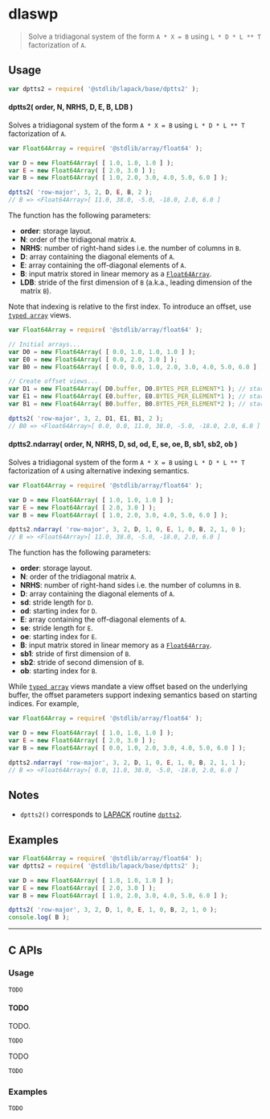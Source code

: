 <!--

@license Apache-2.0

Copyright (c) 2024 The Stdlib Authors.

Licensed under the Apache License, Version 2.0 (the "License");
you may not use this file except in compliance with the License.
You may obtain a copy of the License at

   http://www.apache.org/licenses/LICENSE-2.0

Unless required by applicable law or agreed to in writing, software
distributed under the License is distributed on an "AS IS" BASIS,
WITHOUT WARRANTIES OR CONDITIONS OF ANY KIND, either express or implied.
See the License for the specific language governing permissions and
limitations under the License.

-->

# dlaswp

> Solve a tridiagonal system of the form `A * X = B` using `L * D * L ** T` factorization of `A`.

<section class = "usage">

## Usage

```javascript
var dptts2 = require( '@stdlib/lapack/base/dptts2' );
```

#### dptts2( order, N, NRHS, D, E, B, LDB )

Solves a tridiagonal system of the form `A * X = B` using `L * D * L ** T` factorization of `A`.

```javascript
var Float64Array = require( '@stdlib/array/float64' );

var D = new Float64Array( [ 1.0, 1.0, 1.0 ] );
var E = new Float64Array( [ 2.0, 3.0 ] );
var B = new Float64Array( [ 1.0, 2.0, 3.0, 4.0, 5.0, 6.0 ] );

dptts2( 'row-major', 3, 2, D, E, B, 2 );
// B => <Float64Array>[ 11.0, 38.0, -5.0, -18.0, 2.0, 6.0 ]
```

The function has the following parameters:

-   **order**: storage layout.
-   **N**: order of the tridiagonal matrix `A`.
-   **NRHS**: number of right-hand sides i.e. the number of columns in `B`.
-   **D**: array containing the diagonal elements of `A`.
-   **E**: array containing the off-diagonal elements of `A`.
-   **B**: input matrix stored in linear memory as a [`Float64Array`][mdn-float64array].
-   **LDB**: stride of the first dimension of `B` (a.k.a., leading dimension of the matrix `B`).

Note that indexing is relative to the first index. To introduce an offset, use [`typed array`][mdn-typed-array] views.

<!-- eslint-disable stdlib/capitalized-comments -->

```javascript
var Float64Array = require( '@stdlib/array/float64' );

// Initial arrays...
var D0 = new Float64Array( [ 0.0, 1.0, 1.0, 1.0 ] );
var E0 = new Float64Array( [ 0.0, 2.0, 3.0 ] );
var B0 = new Float64Array( [ 0.0, 0.0, 1.0, 2.0, 3.0, 4.0, 5.0, 6.0 ] );

// Create offset views...
var D1 = new Float64Array( D0.buffer, D0.BYTES_PER_ELEMENT*1 ); // start at 1st element
var E1 = new Float64Array( E0.buffer, E0.BYTES_PER_ELEMENT*1 ); // start at 1st element
var B1 = new Float64Array( B0.buffer, B0.BYTES_PER_ELEMENT*2 ); // start at 2nd element

dptts2( 'row-major', 3, 2, D1, E1, B1, 2 );
// B0 => <Float64Array>[ 0.0, 0.0, 11.0, 38.0, -5.0, -18.0, 2.0, 6.0 ]
```

#### dptts2.ndarray( order, N, NRHS, D, sd, od, E, se, oe, B, sb1, sb2, ob )

Solves a tridiagonal system of the form `A * X = B` using `L * D * L ** T` factorization of `A` using alternative indexing semantics.

```javascript
var Float64Array = require( '@stdlib/array/float64' );

var D = new Float64Array( [ 1.0, 1.0, 1.0 ] );
var E = new Float64Array( [ 2.0, 3.0 ] );
var B = new Float64Array( [ 1.0, 2.0, 3.0, 4.0, 5.0, 6.0 ] );

dptts2.ndarray( 'row-major', 3, 2, D, 1, 0, E, 1, 0, B, 2, 1, 0 );
// B => <Float64Array>[ 11.0, 38.0, -5.0, -18.0, 2.0, 6.0 ]
```

The function has the following parameters:

-   **order**: storage layout.
-   **N**: order of the tridiagonal matrix `A`.
-   **NRHS**: number of right-hand sides i.e. the number of columns in `B`.
-   **D**: array containing the diagonal elements of `A`.
-   **sd**: stride length for `D`.
-   **od**: starting index for `D`.
-   **E**: array containing the off-diagonal elements of `A`.
-   **se**: stride length for `E`.
-   **oe**: starting index for `E`.
-   **B**: input matrix stored in linear memory as a [`Float64Array`][mdn-float64array].
-   **sb1**: stride of first dimension of `B`.
-   **sb2**: stride of second dimension of `B`.
-   **ob**: starting index for `B`.

While [`typed array`][mdn-typed-array] views mandate a view offset based on the underlying buffer, the offset parameters support indexing semantics based on starting indices. For example,

<!-- eslint-disable max-len -->

```javascript
var Float64Array = require( '@stdlib/array/float64' );

var D = new Float64Array( [ 1.0, 1.0, 1.0 ] );
var E = new Float64Array( [ 2.0, 3.0 ] );
var B = new Float64Array( [ 0.0, 1.0, 2.0, 3.0, 4.0, 5.0, 6.0 ] );

dptts2.ndarray( 'row-major', 3, 2, D, 1, 0, E, 1, 0, B, 2, 1, 1 );
// B => <Float64Array>[ 0.0, 11.0, 38.0, -5.0, -18.0, 2.0, 6.0 ]
```

</section>

<!-- /.usage -->

<section class="notes">

## Notes

-   `dptts2()` corresponds to [LAPACK][LAPACK] routine [`dptts2`][dptts2].

</section>

<!-- /.notes -->

<section class="examples">

## Examples

<!-- eslint no-undef: "error" -->

```javascript
var Float64Array = require( '@stdlib/array/float64' );
var dptts2 = require( '@stdlib/lapack/base/dptts2' );

var D = new Float64Array( [ 1.0, 1.0, 1.0 ] );
var E = new Float64Array( [ 2.0, 3.0 ] );
var B = new Float64Array( [ 1.0, 2.0, 3.0, 4.0, 5.0, 6.0 ] );

dptts2( 'row-major', 3, 2, D, 1, 0, E, 1, 0, B, 2, 1, 0 );
console.log( B );
```

</section>

<!-- /.examples -->

<!-- C interface documentation. -->

* * *

<section class="c">

## C APIs

<!-- Section to include introductory text. Make sure to keep an empty line after the intro `section` element and another before the `/section` close. -->

<section class="intro">

</section>

<!-- /.intro -->

<!-- C usage documentation. -->

<section class="usage">

### Usage

```c
TODO
```

#### TODO

TODO.

```c
TODO
```

TODO

```c
TODO
```

</section>

<!-- /.usage -->

<!-- C API usage notes. Make sure to keep an empty line after the `section` element and another before the `/section` close. -->

<section class="notes">

</section>

<!-- /.notes -->

<!-- C API usage examples. -->

<section class="examples">

### Examples

```c
TODO
```

</section>

<!-- /.examples -->

</section>

<!-- /.c -->

<!-- Section for related `stdlib` packages. Do not manually edit this section, as it is automatically populated. -->

<section class="related">

</section>

<!-- /.related -->

<!-- Section for all links. Make sure to keep an empty line after the `section` element and another before the `/section` close. -->

<section class="links">

[lapack]: https://www.netlib.org/lapack/explore-html/

[dptts2]: https://www.netlib.org/lapack/explore-html/d5/d5d/group__ptts2_ga35fdfa6109e8f9cbfbde271814bf0b27.html#ga35fdfa6109e8f9cbfbde271814bf0b27

[mdn-float64array]: https://developer.mozilla.org/en-US/docs/Web/JavaScript/Reference/Global_Objects/Float64Array

[mdn-typed-array]: https://developer.mozilla.org/en-US/docs/Web/JavaScript/Reference/Global_Objects/TypedArray

</section>

<!-- /.links -->
